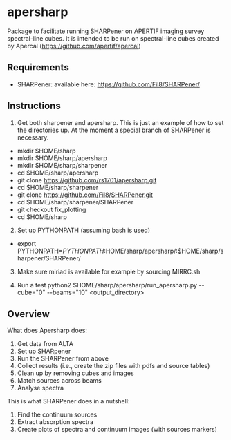 # apersharp
Package to facilitate running SHARPener on APERTIF imaging survey spectral-line cubes. It is intended to be run on spectral-line cubes created by Apercal (https://github.com/apertif/apercal)

## Requirements
- SHARPener: available here: https://github.com/Fil8/SHARPener/

## Instructions

1. Get both sharpener and apersharp. This is just an example of how to set the directories up. At the moment a special branch of SHARPener is necessary.

- mkdir $HOME/sharp
- mkdir $HOME/sharp/apersharp
- mkdir $HOME/sharp/sharpener
- cd $HOME/sharp/apersharp
- git clone https://github.com/rs1701/apersharp.git
- cd $HOME/sharp/sharpener
- git clone https://github.com/Fil8/SHARPener.git
- cd $HOME/sharp/sharpener/SHARPener
- git checkout fix_plotting
- cd $HOME/sharp

2. Set up PYTHONPATH (assuming bash is used)
- export PYTHONPATH=$PYTHONPATH:$HOME/sharp/apersharp/:$HOME/sharp/sharpener/SHARPener/

3. Make sure miriad is available for example by sourcing MIRRC.sh

4. Run a test
python2 $HOME/sharp/apersharp/run_apersharp.py --cube="0" --beams="10" <taskid> <output_directory>

## Overview

What does Apersharp does:
1. Get data from ALTA
2. Set up SHARpener
3. Run the SHARPener from above
4. Collect results (i.e., create the zip files with pdfs and source tables)
5. Clean up by removing cubes and images
6. Match sources across beams
7. Analyse spectra

This is what SHARPener does in a nutshell:
1. Find the continuum sources
2. Extract absorption spectra
3. Create plots of spectra and continuum images (with sources markers)

